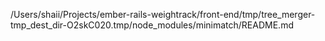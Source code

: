 /Users/shaii/Projects/ember-rails-weightrack/front-end/tmp/tree_merger-tmp_dest_dir-O2skC020.tmp/node_modules/minimatch/README.md